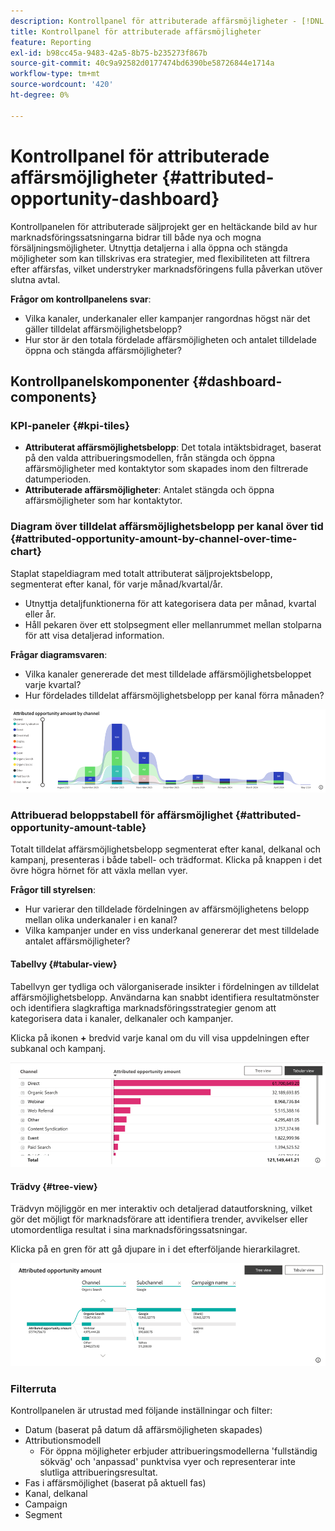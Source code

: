 ```yaml
---
description: Kontrollpanel för attributerade affärsmöjligheter - [!DNL Marketo Measure]  - Produkt
title: Kontrollpanel för attributerade affärsmöjligheter
feature: Reporting
exl-id: b98cc45a-9483-42a5-8b75-b235273f867b
source-git-commit: 40c9a92582d0177474bd6390be58726844e1714a
workflow-type: tm+mt
source-wordcount: '420'
ht-degree: 0%

---
```


# Kontrollpanel för attributerade affärsmöjligheter {#attributed-opportunity-dashboard}

Kontrollpanelen för attributerade säljprojekt ger en heltäckande bild av hur marknadsföringssatsningarna bidrar till både nya och mogna försäljningsmöjligheter. Utnyttja detaljerna i alla öppna och stängda möjligheter som kan tillskrivas era strategier, med flexibiliteten att filtrera efter affärsfas, vilket understryker marknadsföringens fulla påverkan utöver slutna avtal.

**Frågor om kontrollpanelens svar**:

* Vilka kanaler, underkanaler eller kampanjer rangordnas högst när det gäller tilldelat affärsmöjlighetsbelopp?
* Hur stor är den totala fördelade affärsmöjligheten och antalet tilldelade öppna och stängda affärsmöjligheter?

## Kontrollpanelskomponenter {#dashboard-components}

### KPI-paneler {#kpi-tiles}

* **Attributerat affärsmöjlighetsbelopp**: Det totala intäktsbidraget, baserat på den valda attribueringsmodellen, från stängda och öppna affärsmöjligheter med kontaktytor som skapades inom den filtrerade datumperioden.
* **Attributerade affärsmöjligheter**: Antalet stängda och öppna affärsmöjligheter som har kontaktytor.

### Diagram över tilldelat affärsmöjlighetsbelopp per kanal över tid {#attributed-opportunity-amount-by-channel-over-time-chart}

Staplat stapeldiagram med totalt attributerat säljprojektsbelopp, segmenterat efter kanal, för varje månad/kvartal/år.

* Utnyttja detaljfunktionerna för att kategorisera data per månad, kvartal eller år.
* Håll pekaren över ett stolpsegment eller mellanrummet mellan stolparna för att visa detaljerad information.

**Frågar diagramsvaren**:

* Vilka kanaler genererade det mest tilldelade affärsmöjlighetsbeloppet varje kvartal?
* Hur fördelades tilldelat affärsmöjlighetsbelopp per kanal förra månaden?

![](assets/attributed-opportunity-dashboard-1.png)

### Attribuerad beloppstabell för affärsmöjlighet {#attributed-opportunity-amount-table}

Totalt tilldelat affärsmöjlighetsbelopp segmenterat efter kanal, delkanal och kampanj, presenteras i både tabell- och trädformat. Klicka på knappen i det övre högra hörnet för att växla mellan vyer.

**Frågor till styrelsen**:

* Hur varierar den tilldelade fördelningen av affärsmöjlighetens belopp mellan olika underkanaler i en kanal?
* Vilka kampanjer under en viss underkanal genererar det mest tilldelade antalet affärsmöjligheter?

#### Tabellvy {#tabular-view}

Tabellvyn ger tydliga och välorganiserade insikter i fördelningen av tilldelat affärsmöjlighetsbelopp. Användarna kan snabbt identifiera resultatmönster och identifiera slagkraftiga marknadsföringsstrategier genom att kategorisera data i kanaler, delkanaler och kampanjer.

Klicka på ikonen **+** bredvid varje kanal om du vill visa uppdelningen efter subkanal och kampanj.

![](assets/attributed-opportunity-dashboard-2.png)

#### Trädvy {#tree-view}

Trädvyn möjliggör en mer interaktiv och detaljerad datautforskning, vilket gör det möjligt för marknadsförare att identifiera trender, avvikelser eller utomordentliga resultat i sina marknadsföringssatsningar.

Klicka på en gren för att gå djupare in i det efterföljande hierarkilagret.

![](assets/attributed-opportunity-dashboard-3.png)

### Filterruta

Kontrollpanelen är utrustad med följande inställningar och filter:

* Datum (baserat på datum då affärsmöjligheten skapades)
* Attributionsmodell
   * För öppna möjligheter erbjuder attribueringsmodellerna &#39;fullständig sökväg&#39; och &#39;anpassad&#39; punktvisa vyer och representerar inte slutliga attribueringsresultat.
* Fas i affärsmöjlighet (baserat på aktuell fas)
* Kanal, delkanal
* Campaign
* Segment
